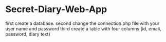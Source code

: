 # Secret-Diary-Web-App

first create a database.
second change the connection.php file with your user name and password
third create a table with four columns (id, email, password, diary text)
